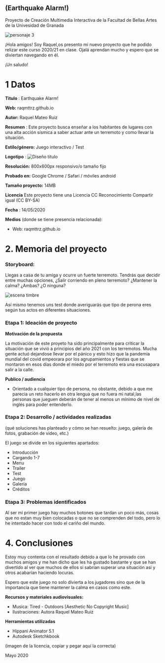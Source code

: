 ## (Earthquake Alarm!)

Proyecto de Creación Multimedia Interactiva de la  Facultad de Bellas Artes de la Univesidad de Granada

![personaje 3](https://user-images.githubusercontent.com/85738139/122108300-5414fd80-ce1c-11eb-8e5b-03d95fc63ba8.png)

¡Hola amigos! Soy Raquel,os presento mi nuevo proyecto que he podido relizar este curso 2020/21 en clase. Ojalá aprendan mucho y espero que se diviertan navegando en él. 

¡Un saludo!


# 1 Datos 



**Titulo** : Earthquake Alarm!

**Web:**   raqmttrz.github.io

**Autor:**  Raquel Mateo Ruiz

**Resumen** : Este proyecto busca enseñar a los habitantes de lugares con una alta acción sísmica a saber actuar ante un terremoto y como llevar la situación.

**Estilo/género:**  Juego interactivo / Test 

**Logotipo** : ![Diseño titulo](https://user-images.githubusercontent.com/85738139/122107724-ac97cb00-ce1b-11eb-9867-e0c9bf8d4363.png)

**Resolución:** 800x600px responsivo/o tamaño fijo 

**Probado en:**    Google Chrome / Safari / móviles android 

**Tamaño proyecto:** 14MB 

**Licencia** Este proyecto tiene una Licencia CC Reconocimiento Compartir igual (CC BY-SA)

**Fecha** : 14/05/2020

**Medios** (donde se tiene presencia relacionada):

- Web: raqmttrz.github.io


# 2. Memoria del proyecto 

### Storyboard: 


Llegas a casa de tu amiga y ocurre un fuerte terremoto. Tendrás que decidir entre muchas opciones, ¿Salir corriendo en pleno terremoto? ¿Mantener la calma? ¿Ambas? ¿O ninguna? 

![escena timbre](https://user-images.githubusercontent.com/85738139/122107835-cafdc680-ce1b-11eb-9812-a3d0a8b16bc8.PNG)


Así mismo tenemos uns test donde averiguarás que tipo de perona eres según tus actos en diferentes situaciones.



### Etapa 1: Ideación de proyecto

**Motivación de la propuesta** 

La motivación de este proyeto ha sido principalmente para criticar la situación que se vivió a principios del año 2021 con los terremotos. Mucha gente actuó dejandose llevar por el pánico y esto hizo que la pandemia mundial del covid empeorara por los agrupamientos y fiestas que se montaron en esos días donde el miedo por el terremoto era una escusapara salir a la calle.  

**Publico / audiencia**

- Orientado a cualquier tipo de persona, no obstante, debido a que me parecia un reto hacerlo en otra lengua que no fuera mi natal,las personas que jueguen deberán de tener al menos un mínimo de nivel de inglés para poder entenderlo.

### Etapa 2: Desarrollo / actividades realizadas

(qué soluciones has planteado y cómo se han resuelto: juego, galería de fotos, grabación de video, etc.)

El juego se divide en los siguientes apartados:
- Introducción
- Cargando 1-7
- Menu 
- Trailer
- Test 
- Juego
- Galería
- Créditos


### Etapa 3: Problemas identificados

Al ser mi primer juego hay muchos botones que tardan un poco más, cosas que no estan muy bien colocadas o que no se comprenden del todo, pero lo he intentado hacer con todo el cariño del mundo.


# 4. Conclusiones 

Estoy muy contenta con el resultado debido a que lo he provado con muchos amigos y me han dicho que les ha gustado bastante y que se han divertido al ver que muchos de ellos si sabrían superar una situación así y otros acabarían haciendo locuras. 

Espero que este juego no solo divierta a los jugadores sino que de la importancia que tiene mantener la calma en casos como este.



**Recursos y materiales audiovisuales:**

* Musica: Tired - Outdoors [Aesthetic No Copyright Music]
* Ilustraciones: Autora Raquel Mateo Ruiz 

**Herramientas utilizadas**

- Hippani Animator 5.1
- Autodesk Sketchkbook 



(imagen de la licencia, copiar y pegar aquí la correcta)

Mayo 2020
